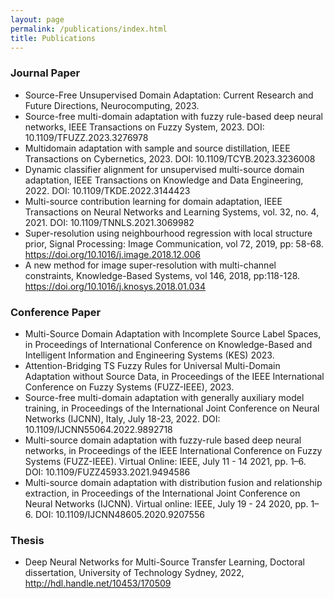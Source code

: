 ```yaml
---
layout: page
permalink: /publications/index.html
title: Publications
---
```


### Journal Paper

- Source-Free Unsupervised Domain Adaptation: Current Research and Future Directions,
Neurocomputing, 2023.
- Source-free multi-domain adaptation with fuzzy rule-based deep neural networks,
IEEE Transactions on Fuzzy System, 2023.
DOI: 10.1109/TFUZZ.2023.3276978
- Multidomain adaptation with sample and source distillation,
IEEE Transactions on Cybernetics, 2023. 
DOI: 10.1109/TCYB.2023.3236008
- Dynamic classifier alignment for unsupervised multi-source domain adaptation,
IEEE Transactions on Knowledge and Data Engineering, 2022.
DOI: 10.1109/TKDE.2022.3144423
- Multi-source contribution learning for domain adaptation,
IEEE Transactions on Neural Networks and Learning Systems, vol. 32, no. 4, 2021.
DOI: 10.1109/TNNLS.2021.3069982
- Super-resolution using neighbourhood regression with local structure prior,
Signal Processing: Image Communication, vol 72, 2019, pp: 58-68.
https://doi.org/10.1016/j.image.2018.12.006
- A new method for image super-resolution with multi-channel constraints,
Knowledge-Based Systems, vol 146, 2018, pp:118-128.
https://doi.org/10.1016/j.knosys.2018.01.034




### Conference Paper

- Multi-Source Domain Adaptation with Incomplete Source Label Spaces,
in Proceedings of International Conference on Knowledge-Based and Intelligent Information and Engineering Systems (KES) 2023.
- Attention-Bridging TS Fuzzy Rules for Universal Multi-Domain Adaptation without Source Data,
in Proceedings of the IEEE International Conference on Fuzzy Systems (FUZZ-IEEE), 2023.
- Source-free multi-domain adaptation with generally auxiliary model training,
in Proceedings of the International Joint Conference on Neural Networks (IJCNN), Italy, July 18-23, 2022. 
DOI: 10.1109/IJCNN55064.2022.9892718
- Multi-source domain adaptation with fuzzy-rule based deep neural networks,
in Proceedings of the IEEE International Conference on Fuzzy Systems (FUZZ-IEEE). Virtual Online: IEEE, July 11 - 14 2021, pp. 1–6. 
DOI: 10.1109/FUZZ45933.2021.9494586
- Multi-source domain adaptation with distribution fusion and relationship extraction,
in Proceedings of the International Joint Conference on Neural Networks (IJCNN). Virtual online: IEEE, July 19 - 24 2020, pp. 1–6.
DOI: 10.1109/IJCNN48605.2020.9207556

### Thesis
- Deep Neural Networks for Multi-Source Transfer Learning, Doctoral dissertation, University of Technology Sydney, 2022,
http://hdl.handle.net/10453/170509
